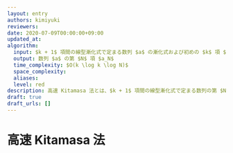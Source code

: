 ```yaml
---
layout: entry
authors: kimiyuki
reviewers:
date: 2020-07-09T00:00:00+09:00
updated_at:
algorithm:
  input: $k + 1$ 項間の線型漸化式で定まる数列 $a$ の漸化式および初めの $k$ 項 $(a_0, a_1, \dots, a _ {k-1})$ および自然数 $N$
  output: 数列 $a$ の第 $N$ 項 $a_N$
  time_complexity: $O(k \log k \log N)$
  space_complexity:
  aliases:
  level: red
description: 高速 Kitamasa 法とは、$k + 1$ 項間の線型漸化式で定まる数列の第 $N$ 項を $O(k \log k \log N)$ で求めるアルゴリズムである。Kitamasa 法とは異なる。
draft: true
draft_urls: []
---
```


# 高速 Kitamasa 法
